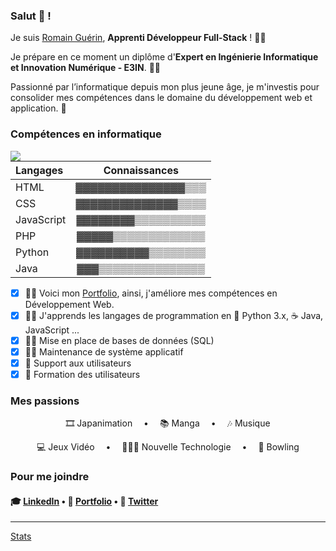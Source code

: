 ### Salut 👋 !

Je suis [Romain Guérin](https://github.com/RomainGuerin/), **Apprenti Développeur Full-Stack** ! 🐱‍👤  

Je prépare en ce moment un diplôme d'**Expert en Ingénierie Informatique et Innovation Numérique - E3IN**. 👨‍🎓  

Passionné par l’informatique depuis mon plus jeune âge, je m'investis pour consolider mes compétences dans le domaine du développement web et application. 👾
  
### Compétences en informatique
  
<a href="https://github.com/RomainGuerin/">
  <img align="left" src="https://github-readme-stats.vercel.app/api/top-langs/?username=RomainGuerin&theme=dark" />
</a>  

| Langages        |   Connaissances    |
| :-------------- | :----------------: |
| HTML            | ▓▓▓▓▓▓▓▓▓▓▓▓▓▓▓▒▒▒ |
| CSS             | ▓▓▓▓▓▓▓▓▓▓▓▓▓▓▒▒▒▒ |
| JavaScript      | ▓▓▓▓▓▓▓▓▒▒▒▒▒▒▒▒▒▒ |
| PHP             | ▓▓▓▓▓▒▒▒▒▒▒▒▒▒▒▒▒▒ |
| Python          | ▓▓▓▓▓▓▓▓▓▓▒▒▒▒▒▒▒▒ |
| Java            | ▓▓▓▒▒▒▒▒▒▒▒▒▒▒▒▒▒▒ |
  
- [x] 👨‍💻 Voici mon [Portfolio](https://portfolio-guerin.fr/), ainsi, j'améliore mes compétences en Développement Web.  
- [x] 👨‍💻 J'apprends les langages de programmation en 🐍 Python 3.x, ☕ Java, JavaScript ... 
- [x] 👨‍💻 Mise en place de bases de données (SQL)   
- [x] 👨‍💻 Maintenance de système applicatif  
- [x] 👔 Support aux utilisateurs  
- [x] 👔 Formation des utilisateurs  

### Mes passions

<p align="center">🎞 Japanimation &emsp;•&emsp; 📚 Manga &emsp;•&emsp; 🎶 Musique</p>
<p align="center">💻 Jeux Vidéo &emsp;•&emsp; 👨🏻‍💻 Nouvelle Technologie &emsp;•&emsp; 🎳 Bowling</p>

### Pour me joindre  

#### 🎓 [LinkedIn](https://www.linkedin.com/in/romain-guérin/) • 📝 [Portfolio](https://portfolio-guerin.fr/) • 📌 [Twitter](https://twitter.com/GurinRomain1)

---
[Stats](https://github-readme-stats.vercel.app/)
